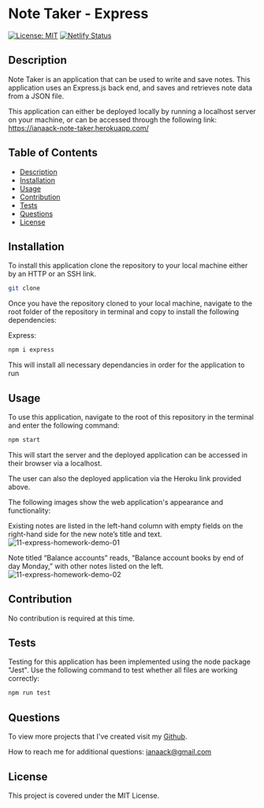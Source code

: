 # Note Taker - Express

[![License: MIT](https://img.shields.io/badge/License-MIT-yellow.svg)](https://opensource.org/licenses/MIT) [![Netlify Status](https://api.netlify.com/api/v1/badges/6e1ccdc5-d0b8-480f-9d3d-27af9539a175/deploy-status)](https://app.netlify.com/sites/ianaack-note-taker/deploys)

## Description

Note Taker is an application that can be used to write and save notes. This application uses an Express.js back end, and saves and retrieves note data from a JSON file.

This application can either be deployed locally by running a localhost server on your machine, or can be accessed through the following link:
https://ianaack-note-taker.herokuapp.com/

## Table of Contents

- [Description](#Description)
- [Installation](#Installation)
- [Usage](#Usage)
- [Contribution](#Contribution)
- [Tests](#Tests)
- [Questions](#Questions)
- [License](#License)

##

## Installation

To install this application clone the repository to your local machine either by an HTTP or an SSH link.

```bash
git clone
```

Once you have the repository cloned to your local machine, navigate to the root folder of the repository in terminal and copy to install the following dependencies:

Express:

```bash
npm i express
```

This will install all necessary dependancies in order for the application to run

## Usage

To use this application, navigate to the root of this repository in the terminal and enter the following command: 

```bash
npm start
```

This will start the server and the deployed application can be accessed in their browser via a localhost. 

The user can also the deployed application via the Heroku link provided above.

The following images show the web application's appearance and functionality:

Existing notes are listed in the left-hand column with empty fields on the right-hand side for the new note’s title and text.
![11-express-homework-demo-01](https://user-images.githubusercontent.com/47282257/165008942-e8faed7c-30bb-46e8-9f23-bbdfe3794201.png)

Note titled “Balance accounts” reads, “Balance account books by end of day Monday,” with other notes listed on the left.
![11-express-homework-demo-02](https://user-images.githubusercontent.com/47282257/165008953-42c48145-9104-4c44-9b54-2071359caca3.png)

## Contribution

No contribution is required at this time.

## Tests

Testing for this application has been implemented using the node package "Jest". 
Use the following command to test whether all files are working correctly:

```bash
npm run test
```

## Questions

To view more projects that I've created visit my [Github](#https://github.com/ianaack).

How to reach me for additional questions: ianaack@gmail.com

## License

This project is covered under the MIT License.
